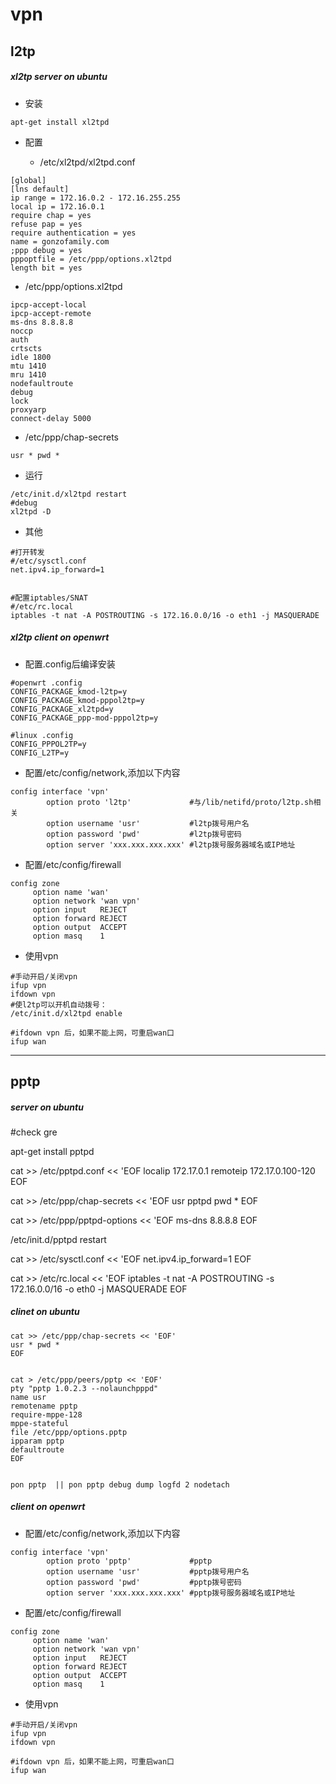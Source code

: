 # vpn

## l2tp

##### xl2tp server on ubuntu

- 安装

```
apt-get install xl2tpd
```

- 配置

  * /etc/xl2tpd/xl2tpd.conf

```
[global]
[lns default]
ip range = 172.16.0.2 - 172.16.255.255
local ip = 172.16.0.1
require chap = yes
refuse pap = yes
require authentication = yes
name = gonzofamily.com
;ppp debug = yes
pppoptfile = /etc/ppp/options.xl2tpd
length bit = yes
```

  * /etc/ppp/options.xl2tpd

```
ipcp-accept-local
ipcp-accept-remote
ms-dns 8.8.8.8
noccp
auth
crtscts
idle 1800
mtu 1410
mru 1410
nodefaultroute
debug
lock
proxyarp
connect-delay 5000
```

  * /etc/ppp/chap-secrets

```
usr * pwd *
```

- 运行

```
/etc/init.d/xl2tpd restart
#debug
xl2tpd -D
```

- 其他

```
#打开转发
#/etc/sysctl.conf
net.ipv4.ip_forward=1


#配置iptables/SNAT
#/etc/rc.local
iptables -t nat -A POSTROUTING -s 172.16.0.0/16 -o eth1 -j MASQUERADE
```


##### xl2tp client on openwrt

- 配置.config后编译安装

```
#openwrt .config
CONFIG_PACKAGE_kmod-l2tp=y
CONFIG_PACKAGE_kmod-pppol2tp=y
CONFIG_PACKAGE_xl2tpd=y
CONFIG_PACKAGE_ppp-mod-pppol2tp=y

#linux .config
CONFIG_PPPOL2TP=y
CONFIG_L2TP=y
```

- 配置/etc/config/network,添加以下内容

```
config interface 'vpn'
        option proto 'l2tp'             #与/lib/netifd/proto/l2tp.sh相关
        option username 'usr'           #l2tp拨号用户名
        option password 'pwd'           #l2tp拨号密码
        option server 'xxx.xxx.xxx.xxx' #l2tp拨号服务器域名或IP地址
```


- 配置/etc/config/firewall

```
config zone
     option name 'wan'
     option network 'wan vpn'
     option input   REJECT
     option forward REJECT
     option output  ACCEPT
     option masq    1
```

- 使用vpn

```
#手动开启/关闭vpn
ifup vpn
ifdown vpn
#使l2tp可以开机自动拨号：
/etc/init.d/xl2tpd enable

#ifdown vpn 后，如果不能上网，可重启wan口
ifup wan
```






---------------------------------------------------------------

## pptp

##### server on ubuntu

#check gre

apt-get install pptpd

cat >> /etc/pptpd.conf << 'EOF
localip 172.17.0.1
remoteip 172.17.0.100-120
EOF


cat >> /etc/ppp/chap-secrets << 'EOF
usr pptpd pwd *
EOF

cat >> /etc/ppp/pptpd-options << 'EOF
ms-dns 8.8.8.8
EOF

/etc/init.d/pptpd restart

cat >> /etc/sysctl.conf << 'EOF
net.ipv4.ip_forward=1
EOF

cat >> /etc/rc.local << 'EOF
iptables -t nat -A POSTROUTING -s 172.16.0.0/16 -o eth0 -j MASQUERADE
EOF




##### clinet on ubuntu

```
cat >> /etc/ppp/chap-secrets << 'EOF'
usr * pwd *
EOF


cat > /etc/ppp/peers/pptp << 'EOF'
pty "pptp 1.0.2.3 --nolaunchpppd"
name usr
remotename pptp
require-mppe-128
mppe-stateful
file /etc/ppp/options.pptp
ipparam pptp
defaultroute
EOF


pon pptp  || pon pptp debug dump logfd 2 nodetach

```


##### client on openwrt

- 配置/etc/config/network,添加以下内容

```
config interface 'vpn'
        option proto 'pptp'             #pptp
        option username 'usr'           #pptp拨号用户名
        option password 'pwd'           #pptp拨号密码
        option server 'xxx.xxx.xxx.xxx' #pptp拨号服务器域名或IP地址
```


- 配置/etc/config/firewall

```
config zone
     option name 'wan'
     option network 'wan vpn'
     option input   REJECT
     option forward REJECT
     option output  ACCEPT
     option masq    1
```

- 使用vpn

```
#手动开启/关闭vpn
ifup vpn
ifdown vpn

#ifdown vpn 后，如果不能上网，可重启wan口
ifup wan
```

